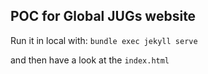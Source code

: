 POC for Global JUGs website
---

Run it in local with:
`bundle exec jekyll serve`

and then have a look at the `index.html`
